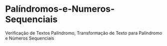 # Palíndromos-e-Numeros-Sequenciais
Verificação de Textos Palíndromo, Transformação de Texto para Palíndromo e Números Sequenciais
